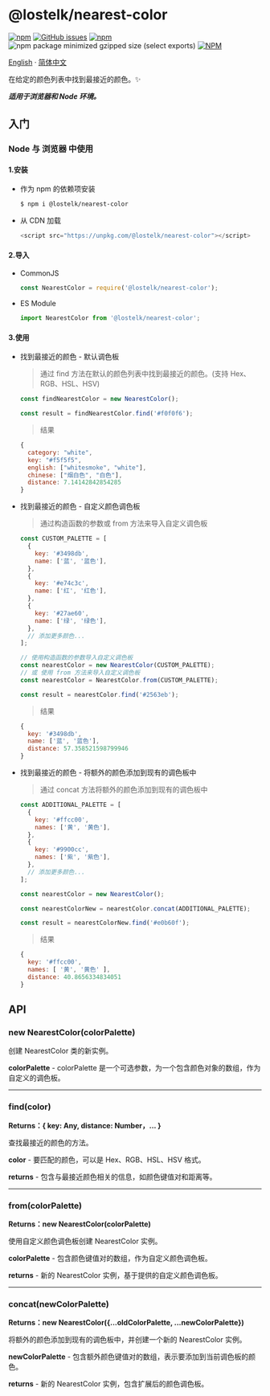 # @lostelk/nearest-color

[![npm](https://img.shields.io/npm/v/@lostelk/nearest-color?color=blue)](https://www.npmjs.com/package/@lostelk/nearest-color)
[![GitHub issues](https://img.shields.io/github/issues/LostElkByte/nearest-color)](https://github.com/LostElkByte/nearest-color/issues)
[![npm](https://img.shields.io/npm/dt/@lostelk/nearest-color)](https://www.npmjs.com/package/@lostelk/nearest-color)
![npm package minimized gzipped size (select exports)](https://img.shields.io/bundlejs/size/@lostelk/nearest-color)
[![NPM](https://img.shields.io/npm/l/@lostelk/nearest-color)](http://opensource.org/licenses/MIT)

[English](README.md) · [简体中文](README.ZH.md)

在给定的颜色列表中找到最接近的颜色。✨

**_适用于浏览器和 Node 环境。_**

## 入门

### Node 与 浏览器 中使用

#### 1.安装

- 作为 npm 的依赖项安装

  ```sh
  $ npm i @lostelk/nearest-color
  ```

- 从 CDN 加载

  ```js
  <script src="https://unpkg.com/@lostelk/nearest-color"></script>
  ```

#### 2.导入

- CommonJS

  ```js
  const NearestColor = require('@lostelk/nearest-color');
  ```

- ES Module

  ```js
  import NearestColor from '@lostelk/nearest-color';
  ```

#### 3.使用

- 找到最接近的颜色 - 默认调色板

  > 通过 find 方法在默认的颜色列表中找到最接近的颜色。(支持 Hex、RGB、HSL、HSV)

  ```js
  const findNearestColor = new NearestColor();

  const result = findNearestColor.find('#f0f0f6');
  ```

  > 结果

  ```js
  {
    category: "white",
    key: "#f5f5f5",
    english: ["whitesmoke", "white"],
    chinese: ["烟白色", "白色"],
    distance: 7.14142842854285
  }
  ```

- 找到最接近的颜色 - 自定义颜色调色板

  > 通过构造函数的参数或 from 方法来导入自定义调色板

  ```js
  const CUSTOM_PALETTE = [
    {
      key: '#3498db',
      name: ['蓝', '蓝色'],
    },
    {
      key: '#e74c3c',
      name: ['红', '红色'],
    },
    {
      key: '#27ae60',
      name: ['绿', '绿色'],
    },
    // 添加更多颜色...
  ];
  ```

  ```js
  // 使用构造函数的参数导入自定义调色板
  const nearestColor = new NearestColor(CUSTOM_PALETTE);
  // 或 使用 from 方法来导入自定义调色板
  const nearestColor = NearestColor.from(CUSTOM_PALETTE);

  const result = nearestColor.find('#2563eb');
  ```

  > 结果

  ```js
  {
    key: '#3498db',
    name: ['蓝', '蓝色'],
    distance: 57.358521598799946
  }

  ```

- 找到最接近的颜色 - 将额外的颜色添加到现有的调色板中

  > 通过 concat 方法将额外的颜色添加到现有的调色板中

  ```js
  const ADDITIONAL_PALETTE = [
    {
      key: '#ffcc00',
      names: ['黄', '黄色'],
    },
    {
      key: '#9900cc',
      names: ['紫', '紫色'],
    },
    // 添加更多颜色...
  ];
  ```

  ```js
  const nearestColor = new NearestColor();

  const nearestColorNew = nearestColor.concat(ADDITIONAL_PALETTE);

  const result = nearestColorNew.find('#e0b60f');
  ```

  > 结果

  ```js
  {
    key: '#ffcc00',
    names: [ '黄', '黄色' ],
    distance: 40.8656334834051
  }
  ```

## API

### new NearestColor(colorPalette)

创建 NearestColor 类的新实例。

**colorPalette** - colorPalette 是一个可选参数，为一个包含颜色对象的数组，作为自定义的调色板。

---

### find(color)

**Returns：{ key: Any, distance: Number，... }**

查找最接近的颜色的方法。

**color** - 要匹配的颜色，可以是 Hex、RGB、HSL、HSV 格式。

**returns** - 包含与最接近颜色相关的信息，如颜色键值对和距离等。

---

### from(colorPalette)

**Returns：new NearestColor(colorPalette)**

使用自定义颜色调色板创建 NearestColor 实例。

**colorPalette** - 包含颜色键值对的数组，作为自定义颜色调色板。

**returns** - 新的 NearestColor 实例，基于提供的自定义颜色调色板。

---

### concat(newColorPalette)

**Returns：new NearestColor({...oldColorPalette, ...newColorPalette})**

将额外的颜色添加到现有的调色板中，并创建一个新的 NearestColor 实例。

**newColorPalette** - 包含额外颜色键值对的数组，表示要添加到当前调色板的颜色。

**returns** - 新的 NearestColor 实例，包含扩展后的颜色调色板。
